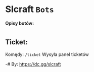 # Slcraft `Bots`
**Opisy botów:**
#
## Ticket:
Komędy:
`/ticket` Wysyła panel ticketów  

-# By: https://dc.gg/slcraft




